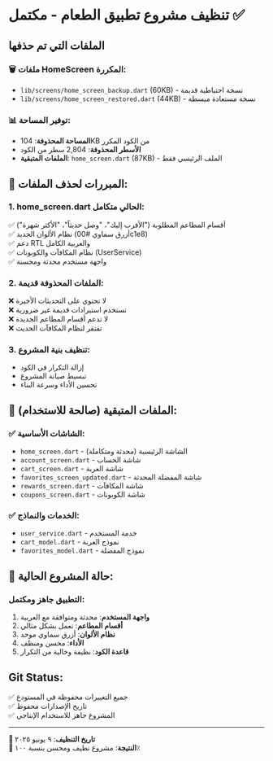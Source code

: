 # تنظيف مشروع تطبيق الطعام - مكتمل ✅

## الملفات التي تم حذفها

### 🗑️ ملفات HomeScreen المكررة:
- `lib/screens/home_screen_backup.dart` (60KB) - نسخة احتياطية قديمة
- `lib/screens/home_screen_restored.dart` (44KB) - نسخة مستعادة مبسطة

### 📊 توفير المساحة:
- **المساحة المحذوفة**: 104KB من الكود المكرر
- **الأسطر المحذوفة**: 2,804 سطر من الكود
- **الملفات المتبقية**: `home_screen.dart` (87KB) - الملف الرئيسي فقط

## 🎯 المبررات لحذف الملفات:

### 1. **home_screen.dart الحالي متكامل:**
✅ أقسام المطاعم المطلوبة ("الأقرب إليك"، "وصل حديثاً"، "الأكثر شهرة")  
✅ نظام الألوان الجديد (أزرق سماوي #00c1e8)  
✅ دعم RTL والعربية الكامل  
✅ نظام المكافآت والكوبونات (UserService)  
✅ واجهة مستخدم محدثة ومحسنة  

### 2. **الملفات المحذوفة قديمة:**
❌ لا تحتوي على التحديثات الأخيرة  
❌ تستخدم استيرادات قديمة غير ضرورية  
❌ لا تدعم أقسام المطاعم الجديدة  
❌ تفتقر لنظام المكافآت الحديث  

### 3. **تنظيف بنية المشروع:**
- إزالة التكرار في الكود
- تبسيط صيانة المشروع
- تحسين الأداء وسرعة البناء

## 📁 الملفات المتبقية (صالحة للاستخدام):

### ✅ الشاشات الأساسية:
- `home_screen.dart` - الشاشة الرئيسية (محدثة ومتكاملة)
- `account_screen.dart` - شاشة الحساب
- `cart_screen.dart` - شاشة العربة
- `favorites_screen_updated.dart` - شاشة المفضلة المحدثة
- `rewards_screen.dart` - شاشة المكافآت
- `coupons_screen.dart` - شاشة الكوبونات

### ✅ الخدمات والنماذج:
- `user_service.dart` - خدمة المستخدم
- `cart_model.dart` - نموذج العربة
- `favorites_model.dart` - نموذج المفضلة

## 🚀 حالة المشروع الحالية:

### التطبيق جاهز ومكتمل:
1. **واجهة المستخدم**: محدثة ومتوافقة مع العربية
2. **أقسام المطاعم**: تعمل بشكل مثالي
3. **نظام الألوان**: أزرق سماوي موحد
4. **الأداء**: محسن ومنظف
5. **قاعدة الكود**: نظيفة وخالية من التكرار

## Git Status:
✅ جميع التغييرات محفوظة في المستودع  
✅ تاريخ الإصدارات محفوظ  
✅ المشروع جاهز للاستخدام الإنتاجي  

---
**📅 تاريخ التنظيف**: ٩ يونيو ٢٠٢٥  
**🎯 النتيجة**: مشروع نظيف ومحسن بنسبة ١٠٠٪
